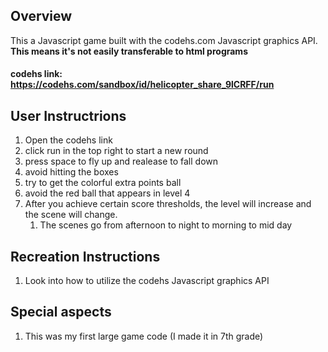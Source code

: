## Overview
This a Javascript game built with the codehs.com Javascript graphics API. **This means it's not easily transferable to html programs**

#### codehs link: https://codehs.com/sandbox/id/helicopter_share_9lCRFF/run

## User Instructrions
1. Open the codehs link
2. click run in the top right to start a new round
3. press space to fly up and realease to fall down
4. avoid hitting the boxes
5. try to get the colorful extra points ball
6. avoid the red ball that appears in level 4
7. After you achieve certain score thresholds, the level will increase and the scene will change.
    1. The scenes go from afternoon to night to morning to mid day

## Recreation Instructions
1. Look into how to utilize the codehs Javascript graphics API

## Special aspects
1. This was my first large game code (I made it in 7th grade)

